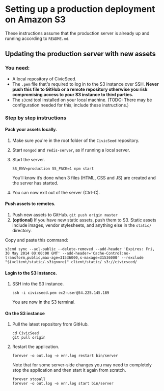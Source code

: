# Setting up a production deployment on Amazon S3

These instructions assume that the production server is already up and running according to `README.md`.

## Updating the production server with new assets

### You need:

* A local repository of CivicSeed.
* The `.pem` file that's required to log in to the S3 instance over SSH. **Never push this file to GitHub or a remote repository otherwise you risk compromising access to your S3 instance to third parties.**
* The `s3cmd` tool installed on your local machine. (TODO: There may be configuration needed for this; include these instructions.)

### Step by step instructions

#### Pack your assets locally.

1. Make sure you're in the root folder of the `CivicSeed` repository.
2. Start `mongod` and `redis-server`, as if running a local server.
3. Start the server.
   
   ```
   SS_ENV=production SS_PACK=1 npm start
   ```
   You’ll know it’s done when 3 files (HTML, CSS and JS) are created and the server has started.

4. You can now exit out of the server (Ctrl-C).

#### Push assets to remotes.

1. Push new assets to GitHub. `git push origin master`
2. **(optional)** If you have new static assets, push them to S3. Static assets include images, vendor stylesheets, and anything else in the `static/` directory.

Copy and paste this command:

```
s3cmd sync --acl-public --delete-removed --add-header 'Expires: Fri, 30 May 2014 00:00:00 GMT' --add-header='Cache-Control:no-transform,public,max-age=31536000,s-maxage=31536000' --rexclude "$(<client/static/.s3ignore)" client/static/ s3://civicseed/
```

#### Login to the S3 instance.

1. SSH into the S3 instance. 

   ```
   ssh -i civicseed.pem ec2-user@54.225.145.189
   ```
   
   You are now in the S3 terminal.

#### On the S3 instance

1. Pull the latest repository from GitHub.

   ```
   cd CivicSeed
   git pull origin
   ```
2. Restart the application.
   
   ```
   forever -o out.log -e err.log restart bin/server
   ```
   
   Note that for some server-side changes you may need to completely stop the application and then start it again from scratch.

   ```
   forever stopall
   forever -o out.log -e err.log start bin/server
   ```
